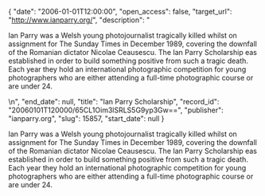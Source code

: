 {
  "date": "2006-01-01T12:00:00", 
  "open_access": false, 
  "target_url": "http://www.ianparry.org/", 
  "description": "<p>Ian Parry was a Welsh young photojournalist tragically killed whilst on assignment for The Sunday Times in December 1989, covering the downfall of the Romanian dictator Nicolae Ceausescu. The Ian Parry Scholarship eas established in order to build something positive from such a tragic death. Each year they hold an international photographic competition for young photographers who are either attending a full-time photographic course or are under 24.</p>\n", 
  "end_date": null, 
  "title": "Ian Parry Scholarship", 
  "record_id": "20060101T120000/65CL1Oim3lSRLS5G9yp3Gw==", 
  "publisher": "ianparry.org", 
  "slug": 15857, 
  "start_date": null
}

<p>Ian Parry was a Welsh young photojournalist tragically killed whilst on assignment for The Sunday Times in December 1989, covering the downfall of the Romanian dictator Nicolae Ceausescu. The Ian Parry Scholarship eas established in order to build something positive from such a tragic death. Each year they hold an international photographic competition for young photographers who are either attending a full-time photographic course or are under 24.</p>
